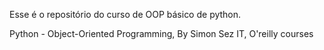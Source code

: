 Esse é o repositório do curso de OOP básico de python.

Python - Object-Oriented Programming,
By Simon Sez IT,
O'reilly courses
